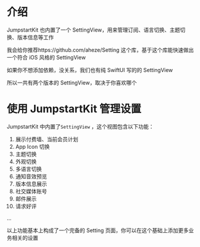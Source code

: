 # 介绍

JumpstartKit 也内置了一个 SettingView，用来管理订阅、语言切换、主题切换、版本信息等工作

我会给你推荐https://github.com/aheze/Setting 这个库，基于这个库能快速做出一个符合 iOS 风格的 SettingView

如果你不想添加依赖，没关系，我们也有纯 SwiftUI 写的的 SettingView

所以一共有两个版本的 SettingView，取决于你喜欢哪个

# 使用 JumpstartKit 管理设置

JumpstartKit 中内置了`SettingView` ，这个视图包含以下功能：

1. 展示付费墙、当前会员计划
2. App Icon 切换
3. 主题切换
4. 外观切换
5. 多语言切换
6. 通知音效预览
7. 版本信息展示
8. 社交媒体账号
9. 邮件展示
10. 请求好评

…

以上功能基本上构成了一个完备的 Setting 页面，你可以在这个基础上添加更多业务相关的设置
